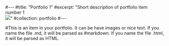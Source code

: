 #---
#title: "Portfolio 1"
#excerpt: "Short description of portfolio item number 1<br/><img src='/images/500x300.png'>"
#collection: portfolio
#---

#This is an item in your portfolio. It can be have images or nice text. If you name the file .md, it will be parsed as #markdown. If you name the file .html, it will be parsed as HTML. 
